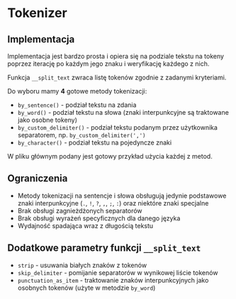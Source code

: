 # Tokenizer

## Implementacja

Implementacja jest bardzo prosta i opiera się na podziale tekstu na tokeny poprzez iterację po każdym jego znaku i weryfikację każdego z nich.

Funkcja `__split_text` zwraca listę tokenów zgodnie z zadanymi kryteriami.

Do wyboru mamy **4** gotowe metody tokenizacji:
- `by_sentence()` - podział tekstu na zdania
- `by_word()` - podział tekstu na słowa (znaki interpunkcyjne są traktowane jako osobne tokeny)
- `by_custom_delimiter()` - podział tekstu podanym przez użytkownika separatorem, np. `by_custom_delimiter(',')`
- `by_character()` - podział tekstu na pojedyncze znaki

W pliku głównym podany jest gotowy przykład użycia każdej z metod.

## Ograniczenia

- Metody tokenizacji na sentencje i słowa obsługują jedynie podstawowe znaki interpunkcyjne (`.`, `!`, `?`, `,`, `;`, `:`) oraz niektóre znaki specjalne
- Brak obsługi zagnieżdżonych separatorów
- Brak obsługi wyrażeń specyficznych dla danego języka
- Wydajność spadająca wraz z długością tekstu

## Dodatkowe parametry funkcji `__split_text`

- `strip` - usuwania białych znaków z tokenów
- `skip_delimiter` - pomijanie separatorów w wynikowej liście tokenów
- `punctuation_as_item` - traktowanie znaków interpunkcyjnych jako osobnych tokenów (użyte w metodzie `by_word`)